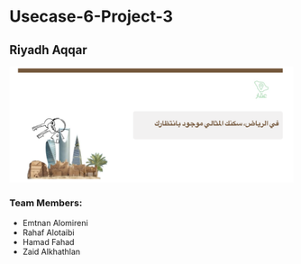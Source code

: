 # Usecase-6-Project-3

## Riyadh Aqqar

![Streamlit](<Photo/streamlit.png>)

### Team Members:

- Emtnan Alomireni
- Rahaf Alotaibi
- Hamad Fahad
- Zaid Alkhathlan
